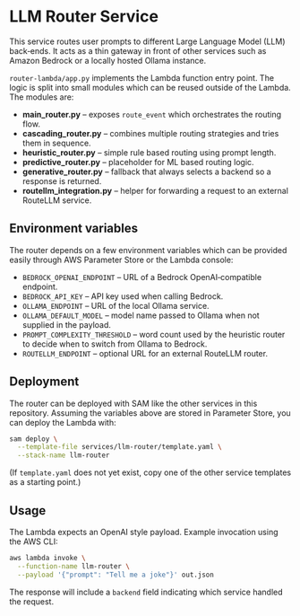 # LLM Router Service

This service routes user prompts to different Large Language Model (LLM)
back‑ends.  It acts as a thin gateway in front of other services such as
Amazon Bedrock or a locally hosted Ollama instance.

``router-lambda/app.py`` implements the Lambda function entry point.  The
logic is split into small modules which can be reused outside of the
Lambda.  The modules are:

- **main_router.py** – exposes ``route_event`` which orchestrates the
  routing flow.
- **cascading_router.py** – combines multiple routing strategies and
  tries them in sequence.
- **heuristic_router.py** – simple rule based routing using prompt
  length.
- **predictive_router.py** – placeholder for ML based routing logic.
- **generative_router.py** – fallback that always selects a backend so a
  response is returned.
- **routellm_integration.py** – helper for forwarding a request to an
  external RouteLLM service.

## Environment variables

The router depends on a few environment variables which can be provided
easily through AWS Parameter Store or the Lambda console:

- ``BEDROCK_OPENAI_ENDPOINT`` – URL of a Bedrock OpenAI‑compatible
  endpoint.
- ``BEDROCK_API_KEY`` – API key used when calling Bedrock.
- ``OLLAMA_ENDPOINT`` – URL of the local Ollama service.
- ``OLLAMA_DEFAULT_MODEL`` – model name passed to Ollama when not
  supplied in the payload.
- ``PROMPT_COMPLEXITY_THRESHOLD`` – word count used by the heuristic
  router to decide when to switch from Ollama to Bedrock.
- ``ROUTELLM_ENDPOINT`` – optional URL for an external RouteLLM router.

## Deployment

The router can be deployed with SAM like the other services in this
repository.  Assuming the variables above are stored in Parameter Store,
you can deploy the Lambda with:

```bash
sam deploy \
  --template-file services/llm-router/template.yaml \
  --stack-name llm-router
```

(If ``template.yaml`` does not yet exist, copy one of the other service
templates as a starting point.)

## Usage

The Lambda expects an OpenAI style payload.  Example invocation using the
AWS CLI:

```bash
aws lambda invoke \
  --function-name llm-router \
  --payload '{"prompt": "Tell me a joke"}' out.json
```

The response will include a ``backend`` field indicating which service
handled the request.

